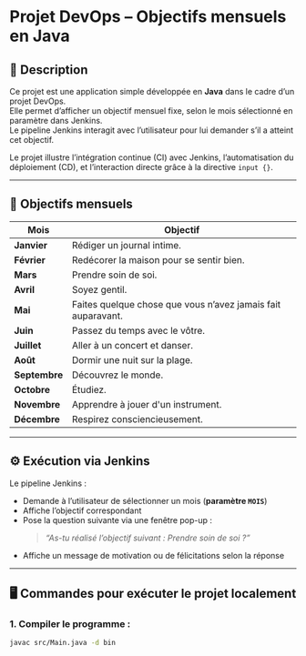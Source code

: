 # Projet DevOps – Objectifs mensuels en Java

## 📌 Description

Ce projet est une application simple développée en **Java** dans le cadre d’un projet DevOps.  
Elle permet d’afficher un objectif mensuel fixe, selon le mois sélectionné en paramètre dans Jenkins.  
Le pipeline Jenkins interagit avec l’utilisateur pour lui demander s’il a atteint cet objectif.

Le projet illustre l’intégration continue (CI) avec Jenkins, l’automatisation du déploiement (CD), et l’interaction directe grâce à la directive `input {}`.

---

## 🎯 Objectifs mensuels

| Mois        | Objectif |
|-------------|----------|
| **Janvier**   | Rédiger un journal intime. |
| **Février**   | Redécorer la maison pour se sentir bien. |
| **Mars**      | Prendre soin de soi. |
| **Avril**     | Soyez gentil. |
| **Mai**       | Faites quelque chose que vous n’avez jamais fait auparavant. |
| **Juin**      | Passez du temps avec le vôtre. |
| **Juillet**   | Aller à un concert et danser. |
| **Août**      | Dormir une nuit sur la plage. |
| **Septembre** | Découvrez le monde. |
| **Octobre**   | Étudiez. |
| **Novembre**  | Apprendre à jouer d'un instrument. |
| **Décembre**  | Respirez consciencieusement. |

---

## ⚙️ Exécution via Jenkins

Le pipeline Jenkins :
- Demande à l’utilisateur de sélectionner un mois (**paramètre `MOIS`**)
- Affiche l’objectif correspondant
- Pose la question suivante via une fenêtre pop-up :
  > _“As-tu réalisé l’objectif suivant : Prendre soin de soi ?”_
- Affiche un message de motivation ou de félicitations selon la réponse

---

## 🖥️ Commandes pour exécuter le projet localement

### 1. Compiler le programme :
```bash
javac src/Main.java -d bin
